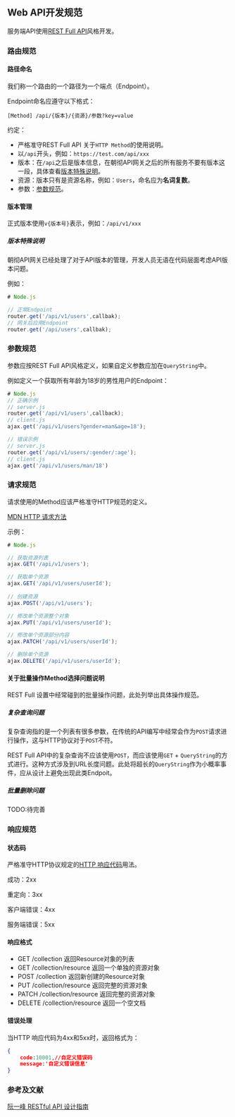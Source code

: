## Web API开发规范
服务端API使用[REST Full API](http://www.ruanyifeng.com/blog/2014/05/restful_api.html)风格开发。

### 路由规范

#### 路径命名

我们称一个路由的一个路径为一个端点（Endpoint）。

Endpoint命名应遵守以下格式：

```
[Method] /api/{版本}/{资源}/参数?key=value
```

约定：

+ 严格准守REST Full API 关于`HTTP Method`的使用说明。
+ 以`/api`开头，例如：`https://test.com/api/xxx`
+ 版本：在`/api`之后是版本信息，在朝彻API网关之后的所有服务不要有版本这一段，具体查看[版本特殊说明](#/版本特殊说明)。
+ 资源：版本只有是资源名称，例如：`Users`，命名应为**名词复数**。
+ 参数：[参数规范](#/参数规范)。

#### 版本管理

正式版本使用`v{版本号}`表示，例如：`/api/v1/xxx`

##### 版本特殊说明

朝彻API网关已经处理了对于API版本的管理，开发人员无语在代码层面考虑API版本问题。

例如：

```javascript
# Node.js

// 正常Endpoint
router.get('/api/v1/users',callbak);
// 网关后应用Endpoint
router.get('/api/users',callbak);

```



### 参数规范

参数应按REST Full API风格定义，如果自定义参数应加在`QueryString`中。

例如定义一个获取所有年龄为18岁的男性用户的Endpoint：

```javascript
# Node.js
// 正确示例
// server.js
router.get('/api/v1/users',callback);
// client.js
ajax.get('/api/v1/users?gender=man&age=18');

// 错误示例
// server.js
router.get('/api/v1/users/:gender/:age');
// client.js
ajax.get('/api/v1/users/man/18')
```



### 请求规范

请求使用的Method应该严格准守HTTP规范的定义。

[MDN HTTP 请求方法](https://developer.mozilla.org/zh-CN/docs/Web/HTTP/Methods)

示例：

```javascript
# Node.js

// 获取资源列表
ajax.GET('/api/v1/users');

// 获取单个资源
ajax.GET('/api/v1/users/userId');
         
// 创建资源
ajax.POST('/api/v1/users');

// 修改单个资源整个对象
ajax.PUT('/api/v1/users/userId');

// 修改单个资源部分内容
ajax.PATCH('/api/v1/users/userId');

// 删除单个资源
ajax.DELETE('/api/v1/users/userId');
```





#### 关于批量操作Method选择问题说明

REST Full 设置中经常碰到的批量操作问题，此处列举出具体操作规范。

##### 复杂查询问题

复杂查询指的是一个列表有很多参数，在传统的API编写中经常会作为`POST`请求进行操作，这与HTTP协议对于`POST`不符。

REST Full  API中的复杂查询不应该使用`POST`，而应该使用`GET` + `QueryString`的方式进行。这种方式涉及到URL长度问题。此处将超长的`QueryString`作为小概率事件，应从设计上避免出现此类Endpoit。

##### 批量删除问题

TODO:待完善

### 响应规范 

#### 状态码

严格准守HTTP协议规定的[HTTP 响应代码](https://developer.mozilla.org/zh-CN/docs/Web/HTTP/Status)用法。

成功：2xx

重定向：3xx

客户端错误：4xx

服务端错误：5xx

#### 响应格式

- GET /collection 返回Resource对象的列表
- GET /collection/resource 返回一个单独的资源对象
- POST /collection 返回新创建的Resource对象
- PUT /collection/resource 返回完整的资源对象
- PATCH /collection/resource 返回完整的资源对象
- DELETE /collection/resource 返回一个空文档

#### 错误处理

当HTTP 响应代码为4xx和5xx时，返回格式为：

```json
{
    code:10001,//自定义错误码
    message:'自定义错误信息'
}
```



### 参考及文献

[阮一峰 RESTful API 设计指南](http://www.ruanyifeng.com/blog/2014/05/restful_api.html)

### 